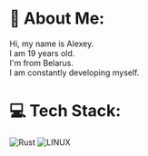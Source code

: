 # 🖖 About Me:
Hi, my name is Alexey.<br>I am 19 years old.<br>I'm from Belarus.<br>I am constantly developing myself.


# 💻 Tech Stack:
![Rust](https://img.shields.io/badge/rust-%23000000.svg?style=for-the-badge&logo=rust&logoColor=white) ![LINUX](https://img.shields.io/badge/Linux-FCC624?style=for-the-badge&logo=linux&logoColor=black)
